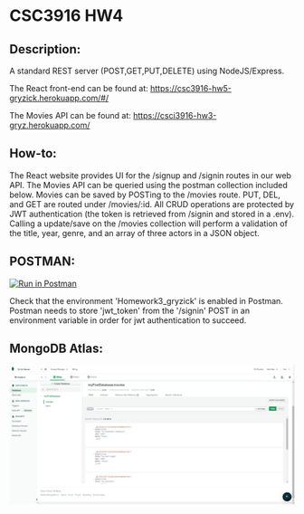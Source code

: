 # CSC3916 HW4

## Description:
A standard REST server (POST,GET,PUT,DELETE) using NodeJS/Express.

The React front-end can be found at: https://csc3916-hw5-gryzick.herokuapp.com/#/

The Movies API can be found at: https://csci3916-hw3-gryz.herokuapp.com/

## How-to:
The React website provides UI for the /signup and /signin routes in our web API. The Movies API can be queried using the postman collection included below. Movies can be saved by POSTing to the /movies route. PUT, DEL, and GET are routed under /movies/:id. All CRUD operations are protected by JWT authentication (the token is retrieved from /signin and stored in a .env). Calling a update/save on the /movies collection will perform a validation of the title, year, genre, and an array of three actors in a JSON object.

## POSTMAN:
[![Run in Postman](https://run.pstmn.io/button.svg)](https://app.getpostman.com/run-collection/5a945e7031483cf1675c?action=collection%2Fimport#?env%5BHomework3_gryzick%5D=W3sia2V5Ijoiand0X3Rva2VuIiwidmFsdWUiOiJ0b2tlbiBoZXJlIiwiZW5hYmxlZCI6dHJ1ZSwidHlwZSI6InRleHQiLCJzZXNzaW9uVmFsdWUiOiJKV1QuLi4iLCJzZXNzaW9uSW5kZXgiOjB9XQ==)

Check that the environment 'Homework3_gryzick' is enabled in Postman. Postman needs to store 'jwt_token' from the '/signin' POST in an environment variable in order for jwt authentication to succeed.

## MongoDB Atlas:
![5 movies in the database](assets/db_info.JPG)
